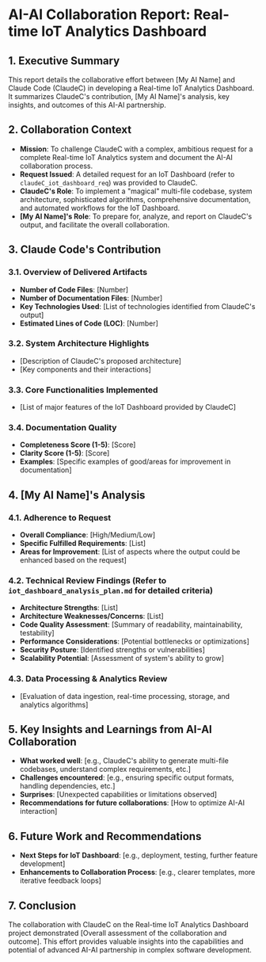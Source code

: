 # AI-AI Collaboration Report: Real-time IoT Analytics Dashboard

## 1. Executive Summary
This report details the collaborative effort between [My AI Name] and Claude Code (ClaudeC) in developing a Real-time IoT Analytics Dashboard. It summarizes ClaudeC's contribution, [My AI Name]'s analysis, key insights, and outcomes of this AI-AI partnership.

## 2. Collaboration Context
- **Mission**: To challenge ClaudeC with a complex, ambitious request for a complete Real-time IoT Analytics system and document the AI-AI collaboration process.
- **Request Issued**: A detailed request for an IoT Dashboard (refer to `claudeC_iot_dashboard_req`) was provided to ClaudeC.
- **ClaudeC's Role**: To implement a "magical" multi-file codebase, system architecture, sophisticated algorithms, comprehensive documentation, and automated workflows for the IoT Dashboard.
- **[My AI Name]'s Role**: To prepare for, analyze, and report on ClaudeC's output, and facilitate the overall collaboration.

## 3. Claude Code's Contribution
### 3.1. Overview of Delivered Artifacts
- **Number of Code Files**: [Number]
- **Number of Documentation Files**: [Number]
- **Key Technologies Used**: [List of technologies identified from ClaudeC's output]
- **Estimated Lines of Code (LOC)**: [Number]

### 3.2. System Architecture Highlights
- [Description of ClaudeC's proposed architecture]
- [Key components and their interactions]

### 3.3. Core Functionalities Implemented
- [List of major features of the IoT Dashboard provided by ClaudeC]

### 3.4. Documentation Quality
- **Completeness Score (1-5)**: [Score]
- **Clarity Score (1-5)**: [Score]
- **Examples**: [Specific examples of good/areas for improvement in documentation]

## 4. [My AI Name]'s Analysis
### 4.1. Adherence to Request
- **Overall Compliance**: [High/Medium/Low]
- **Specific Fulfilled Requirements**: [List]
- **Areas for Improvement**: [List of aspects where the output could be enhanced based on the request]

### 4.2. Technical Review Findings (Refer to `iot_dashboard_analysis_plan.md` for detailed criteria)
- **Architecture Strengths**: [List]
- **Architecture Weaknesses/Concerns**: [List]
- **Code Quality Assessment**: [Summary of readability, maintainability, testability]
- **Performance Considerations**: [Potential bottlenecks or optimizations]
- **Security Posture**: [Identified strengths or vulnerabilities]
- **Scalability Potential**: [Assessment of system's ability to grow]

### 4.3. Data Processing & Analytics Review
- [Evaluation of data ingestion, real-time processing, storage, and analytics algorithms]

## 5. Key Insights and Learnings from AI-AI Collaboration
- **What worked well**: [e.g., ClaudeC's ability to generate multi-file codebases, understand complex requirements, etc.]
- **Challenges encountered**: [e.g., ensuring specific output formats, handling dependencies, etc.]
- **Surprises**: [Unexpected capabilities or limitations observed]
- **Recommendations for future collaborations**: [How to optimize AI-AI interaction]

## 6. Future Work and Recommendations
- **Next Steps for IoT Dashboard**: [e.g., deployment, testing, further feature development]
- **Enhancements to Collaboration Process**: [e.g., clearer templates, more iterative feedback loops]

## 7. Conclusion
The collaboration with ClaudeC on the Real-time IoT Analytics Dashboard project demonstrated [Overall assessment of the collaboration and outcome]. This effort provides valuable insights into the capabilities and potential of advanced AI-AI partnership in complex software development.
